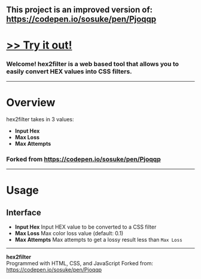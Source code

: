 ## This project is an improved version of: https://codepen.io/sosuke/pen/Pjoqqp

<!-- <img src="assets/images/banner.png"> -->

# [<b>>> Try it out!</b>]()
<h3>Welcome! hex2filter is a web based tool that allows you to easily convert HEX values into CSS filters.</h3>

<!-- ---

<img src="assets/images/program.png"> -->

---

# Overview
hex2filter takes in 3 values:
- **Input Hex**
- **Max Loss**
- **Max Attempts**


### <b>Forked from https://codepen.io/sosuke/pen/Pjoqqp</b>

---

# Usage

## <b>Interface</b>
- **Input Hex** Input HEX value to be converted to a CSS filter
- **Max Loss** Max color loss value (default: 0.1)
- **Max Attempts** Max attempts to get a lossy result less than `Max Loss`

---

<b>hex2filter</b> \
Programmed with HTML, CSS, and JavaScript
Forked from: https://codepen.io/sosuke/pen/Pjoqqp